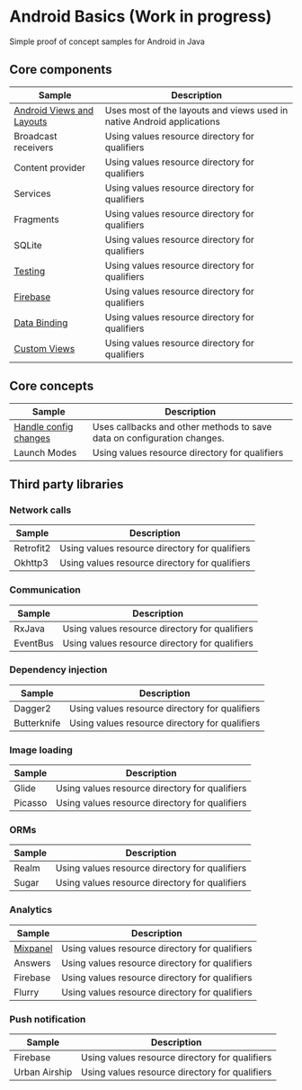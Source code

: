 # Android Basics (Work in progress)

Simple proof of concept samples for Android in Java

## Core components

| Sample        | Description       
| ------------- |-------------|
| [Android Views and Layouts](https://github.com/manroopsingh/MAC_Training/tree/master/Poseidon%20Palace/Week1/AndroidViews)| Uses most of the layouts and views used in native Android applications |
| Broadcast receivers | Using values resource directory for qualifiers|
| Content provider | Using values resource directory for qualifiers|
| Services | Using values resource directory for qualifiers|
| Fragments | Using values resource directory for qualifiers|
| SQLite | Using values resource directory for qualifiers|
| [Testing](https://github.com/manroopsingh/android-basics/tree/master/Samples/android-testing) | Using values resource directory for qualifiers|
|  [Firebase](https://github.com/manroopsingh/android-basics/tree/master/Samples/android-Firebase)| Using values resource directory for qualifiers|
| [Data Binding](https://github.com/manroopsingh/android-basics/tree/master/Samples/android-DataBinding) | Using values resource directory for qualifiers|
| [Custom Views](https://github.com/manroopsingh/android-basics/tree/master/Samples/android-CustomViews) | Using values resource directory for qualifiers|

## Core concepts
| Sample        | Description       
| ------------- |-------------|
| [Handle config changes](https://github.com/manroopsingh/MAC_Training/tree/master/Poseidon%20Palace/Week1/SaveDataConfigChange)| Uses callbacks and other methods to save data on configuration changes.   |
| Launch Modes | Using values resource directory for qualifiers|


## Third party libraries
### Network calls
| Sample        | Description |       
| ------------- |-------------|
| Retrofit2 | Using values resource directory for qualifiers|
| Okhttp3 | Using values resource directory for qualifiers|

### Communication
| Sample        | Description |       
| ------------- |-------------|
| RxJava | Using values resource directory for qualifiers|
| EventBus | Using values resource directory for qualifiers|

### Dependency injection
| Sample        | Description |       
| ------------- |-------------|
| Dagger2 | Using values resource directory for qualifiers|
| Butterknife | Using values resource directory for qualifiers|

### Image loading
| Sample        | Description |       
| ------------- |-------------|
| Glide | Using values resource directory for qualifiers|
| Picasso | Using values resource directory for qualifiers|

### ORMs
| Sample        | Description |       
| ------------- |-------------|
| Realm | Using values resource directory for qualifiers|
| Sugar | Using values resource directory for qualifiers|

### Analytics
| Sample        | Description |       
| ------------- |-------------|
| [Mixpanel](https://github.com/manroopsingh/android-basics/tree/master/Samples/android-Mixpanel) | Using values resource directory for qualifiers|
| Answers | Using values resource directory for qualifiers|
| Firebase | Using values resource directory for qualifiers|
| Flurry | Using values resource directory for qualifiers|

### Push notification
| Sample        | Description |       
| ------------- |-------------|
| Firebase | Using values resource directory for qualifiers|
| Urban Airship | Using values resource directory for qualifiers|
